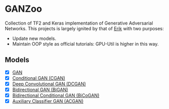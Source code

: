 # GANZoo

Collection of TF2 and Keras implementation of Generative Adversarial Networks. This projects is largely ignited by that of [Erik](https://github.com/eriklindernoren/Keras-GAN) with two purposes:

- Update new models.
- Maintain OOP style as official tutorials: GPU-Util is higher in this way.

## Models

- [x] [GAN](https://arxiv.org/abs/1406.2661)
- [x] [Conditional GAN (CGAN)](https://arxiv.org/abs/1411.1784)
- [x] [Deep Convolutional GAN (DCGAN)](https://arxiv.org/abs/1511.06434)
- [x] [Bidirectional GAN (BiGAN)](https://arxiv.org/abs/1605.09782)
- [x] [Bidirectional Conditional GAN (BiCoGAN)](https://arxiv.org/abs/1711.07461)
- [x] [Auxiliary Classifier GAN (ACGAN)](https://arxiv.org/abs/1511.05644)
